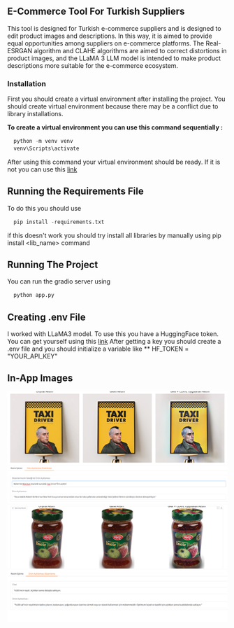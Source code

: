 ## E-Commerce Tool For Turkish Suppliers
This tool is designed for Turkish e-commerce suppliers and is designed to edit product images and descriptions. In this way, it is aimed to provide equal opportunities among suppliers on e-commerce platforms. The Real-ESRGAN algorithm and CLAHE algorithms are aimed to correct distortions in product images, and the LLaMA 3 LLM model is intended to make product descriptions more suitable for the e-commerce ecosystem.

### Installation

First you should create a virtual environment after installing the project. You should create virtual environment because there may be a conflict due to library installations. 

**To create a virtual environment you can use this command sequentially :**
```python
  python -m venv venv
  venv\Scripts\activate
```
After using this command your virtual environment should be ready. If it is not you can use this [link](https://stackoverflow.com/questions/43069780/how-to-create-virtual-env-with-python-3)

## Running the Requirements File
To do this you should use 
```python
  pip install -requirements.txt
```
if this doesn't work you should try install all libraries by manually using pip install <lib_name> command

## Running The Project 
You can run the gradio server using 
```python
  python app.py
```
## Creating .env File 
I worked with LLaMA3 model. To use this you have a HuggingFace token. You can get yourself using this [link](https://www.geeksforgeeks.org/how-to-access-huggingface-api-key/) After getting a key you should create a .env file and you should initialize a variable like ** HF_TOKEN = "YOUR_API_KEY" 

## In-App Images
![alt text](https://github.com/s192275/E-Commerce-Tool-For-Turkish-Suppliers/blob/main/taxi_driver.png?raw=true)
![alt text](https://github.com/s192275/E-Commerce-Tool-For-Turkish-Suppliers/blob/main/taxi_driver_aciklama.png?raw=true)
![alt text](https://github.com/s192275/E-Commerce-Tool-For-Turkish-Suppliers/blob/main/recel.png?raw=true)
![alt text](https://github.com/s192275/E-Commerce-Tool-For-Turkish-Suppliers/blob/main/recel_aciklama.png?raw=true)
